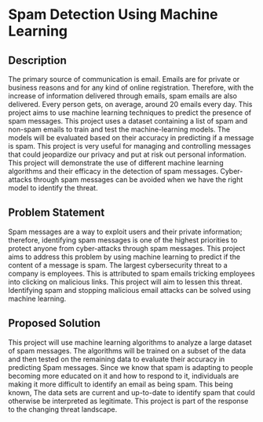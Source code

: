 # Spam Detection Using Machine Learning

## Description

The primary source of communication is email. Emails are for private or business reasons and for any kind of online registration. Therefore, with the increase of information delivered through emails, spam emails are also delivered. Every person gets, on average, around 20 emails every day.
This project aims to use machine learning techniques to predict the presence of spam messages. 
This project uses a dataset containing a list of spam and non-spam emails to train and test the machine-learning models. The models will be evaluated based on their accuracy in predicting if a message is spam. This project is very useful for managing and controlling messages that could jeopardize our privacy and put at risk out personal information. This project will demonstrate the use of different machine learning algorithms and their efficacy in the detection of spam messages. Cyber-attacks through spam messages can be avoided when we have the right model to identify the threat.

## Problem Statement

Spam messages are a way to exploit users and their private information; therefore, identifying spam messages is one of the highest priorities to protect anyone from cyber-attacks through spam messages. This project aims to address this problem by using machine learning to predict if the content of a message is spam. The largest cybersecurity threat to a company is employees. This is attributed to spam emails tricking employees into clicking on malicious links. This project will aim to lessen this threat. Identifying spam and stopping malicious email attacks can be solved using machine learning.

## Proposed Solution
This project will use machine learning algorithms to analyze a large dataset of spam messages. The algorithms will be trained on a subset of the data and then tested on the remaining data to evaluate their accuracy in predicting Spam messages. Since we know that spam is adapting to people becoming more educated on it and how to respond to it, individuals are making it more difficult to identify an email as being spam. This being known, The data sets are current and up-to-date to identify spam that could otherwise be interpreted as legitimate. This project is part of the response to the changing threat landscape.

